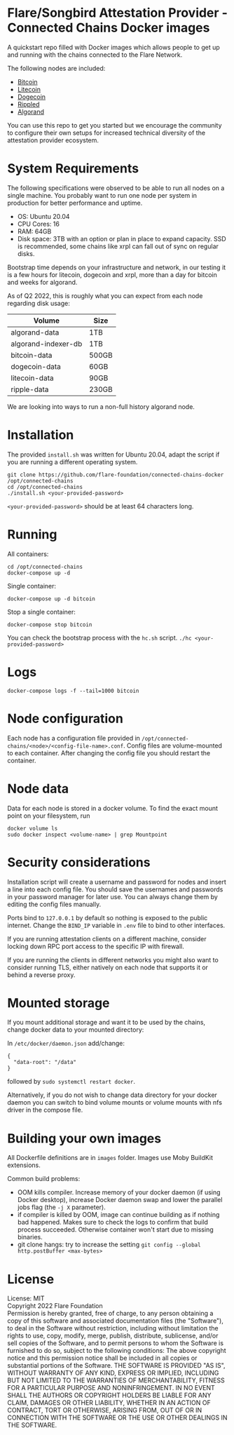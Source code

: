 # Flare/Songbird Attestation Provider - Connected Chains Docker images

A quickstart repo filled with Docker images which allows people to get up and running with the chains connected to the Flare Network.

The following nodes are included:
- [Bitcoin](https://github.com/bitcoin/bitcoin)
- [Litecoin](https://github.com/litecoin-project/litecoin)
- [Dogecoin](https://github.com/dogecoin/dogecoin)
- [Rippled](https://github.com/ripple/rippled)
- [Algorand](https://github.com/algorand/go-algorand)

You can use this repo to get you started but we encourage the community to configure their own setups for increased technical diversity of the attestation provider ecosystem.

# System Requirements

The following specifications were observed to be able to run all nodes on a single machine. You probably want to run one node per system in production for better performance and uptime.

- OS: Ubuntu 20.04
- CPU Cores: 16
- RAM: 64GB
- Disk space: 3TB with an option or plan in place to expand capacity. SSD is recommended, some chains like xrpl can fall out of sync on regular disks.

Bootstrap time depends on your infrastructure and network, in our testing it is a few hours for litecoin, dogecoin and xrpl, more than a day for bitcoin and weeks for algorand.


As of Q2 2022, this is roughly what you can expect from each node regarding disk usage:

| Volume      | Size |
| ----------- | ----------- |
| algorand-data                    | 1TB |
| algorand-indexer-db              | 1TB |
| bitcoin-data                     | 500GB |
| dogecoin-data                    | 60GB |
| litecoin-data                    | 90GB |
| ripple-data                      | 230GB |

We are looking into ways to run a non-full history algorand node.

# Installation

The provided `install.sh` was written for Ubuntu 20.04, adapt the script if you are running a different operating system.

```
git clone https://github.com/flare-foundation/connected-chains-docker /opt/connected-chains
cd /opt/connected-chains
./install.sh <your-provided-password>
```


`<your-provided-password>` should be at least 64 characters long.

# Running

All containers:
```
cd /opt/connected-chains
docker-compose up -d
```

Single container:
```
docker-compose up -d bitcoin
```

Stop a single container:
```
docker-compose stop bitcoin
```

You can check the bootstrap process with the `hc.sh` script. `./hc <your-provided-password>`

# Logs

```
docker-compose logs -f --tail=1000 bitcoin
```

# Node configuration
Each node has a configuration file provided in `/opt/connected-chains/<node>/<config-file-name>.conf`.
Config files are volume-mounted to each container. After changing the config file you should restart the container.

# Node data
Data for each node is stored in a docker volume. To find the exact mount point on your filesystem, run
```
docker volume ls
sudo docker inspect <volume-name> | grep Mountpoint
```

# Security considerations
Installation script will create a username and password for nodes and insert a line into each config file.
You should save the usernames and passwords in your password manager for later use. You can always change them by editing the config files manually.

Ports bind to `127.0.0.1` by default so nothing is exposed to the public internet. Change the `BIND_IP` variable in `.env` file to bind to other interfaces.

If you are running attestation clients on a different machine, consider locking down RPC port access to the specific IP with firewall.

If you are running the clients in different networks you might also want to consider running TLS, either natively on each node that supports it or behind a reverse proxy.

# Mounted storage 
If you mount additional storage and want it to be used by the chains, change docker data to your mounted directory:

In `/etc/docker/daemon.json` add/change:
```
{
  "data-root": "/data"
}
```

followed by `sudo systemctl restart docker`.

Alternatively, if you do not wish to change data directory for your docker daemon you can switch to bind volume mounts or volume mounts with nfs driver in the compose file.

# Building your own images

All Dockerfile definitions are in `images` folder. Images use Moby BuildKit extensions.

Common build problems:
- OOM kills compiler. Increase memory of your docker daemon (if using Docker desktop), increase Docker daemon swap and lower the parallel jobs flag (the `-j X` parameter).
- if compiler is killed by OOM, image can continue building as if nothing bad happened. Makes sure to check the logs to confirm that build process succeeded. Otherwise container won't start due to missing binaries.
- git clone hangs: try to increase the setting `git config --global http.postBuffer <max-bytes>`

# License

License: MIT  
Copyright 2022 Flare Foundation  
Permission is hereby granted, free of charge, to any person obtaining a copy of this software and associated documentation files (the "Software"), to deal in the Software without restriction, including without limitation the rights to use, copy, modify, merge, publish, distribute, sublicense, and/or sell copies of the Software, and to permit persons to whom the Software is furnished to do so, subject to the following conditions:
The above copyright notice and this permission notice shall be included in all copies or substantial portions of the Software.
THE SOFTWARE IS PROVIDED "AS IS", WITHOUT WARRANTY OF ANY KIND, EXPRESS OR IMPLIED, INCLUDING BUT NOT LIMITED TO THE WARRANTIES OF MERCHANTABILITY, FITNESS FOR A PARTICULAR PURPOSE AND NONINFRINGEMENT. IN NO EVENT SHALL THE AUTHORS OR COPYRIGHT HOLDERS BE LIABLE FOR ANY CLAIM, DAMAGES OR OTHER LIABILITY, WHETHER IN AN ACTION OF CONTRACT, TORT OR OTHERWISE, ARISING FROM, OUT OF OR IN CONNECTION WITH THE SOFTWARE OR THE USE OR OTHER DEALINGS IN THE SOFTWARE.
